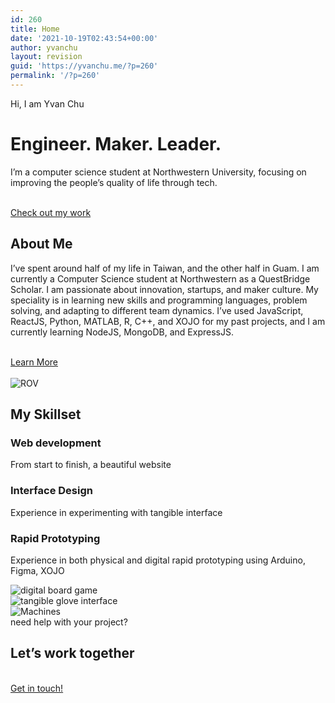 ```yaml
---
id: 260
title: Home
date: '2021-10-19T02:43:54+00:00'
author: yvanchu
layout: revision
guid: 'https://yvanchu.me/?p=260'
permalink: '/?p=260'
---
```


Hi, I am Yvan Chu

# Engineer. Maker. Leader.

I’m a computer science student at Northwestern University, focusing on improving the people’s quality of life through tech.

 [  
 Check out my work  
 ](https://yvanchu.me/portfolio)

## About Me

I’ve spent around half of my life in Taiwan, and the other half in Guam. I am currently a Computer Science student at Northwestern as a QuestBridge Scholar. I am passionate about innovation, startups, and maker culture. My speciality is in learning new skills and programming languages, problem solving, and adapting to different team dynamics. I’ve used JavaScript, ReactJS, Python, MATLAB, R, C++, and XOJO for my past projects, and I am currently learning NodeJS, MongoDB, and ExpressJS.

 [  
 Learn More  
 ](https://yvanchu.me/about/)  
 ![ROV](http://yvanchu.me/wp-content/uploads/2021/09/DSC09246-1024x683.jpg)

## My Skillset

###  Web development  
 

From start to finish, a beautiful website

###  Interface Design  
 

Experience in experimenting with tangible interface

###  Rapid Prototyping  
 

Experience in both physical and digital rapid prototyping using Arduino, Figma, XOJO

 ![digital board game](http://yvanchu.me/wp-content/uploads/2021/09/demo-w-hand-scaled-e1631478261795-1024x1024.jpg)  
 ![tangible glove interface](http://yvanchu.me/wp-content/uploads/2021/09/glove-scaled-e1631399044530-1021x1024.jpg)  
 ![Machines](http://yvanchu.me/wp-content/uploads/2021/09/machineshop-1024x1024.jpg)  
 need help with your project?

## Let’s work together

 [  
 Get in touch!  
 ](https://yvanchu.me/freelancer-contact/)